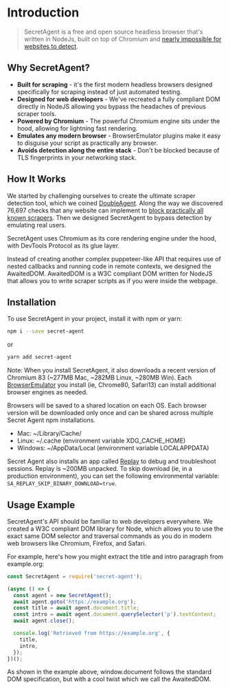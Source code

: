 # Introduction

> SecretAgent is a free and open source headless browser that's written in NodeJs, built on top of Chromium and [nearly impossible for websites to detect](https://github.com/ulixee/double-agent/).

## Why SecretAgent?

- **Built for scraping** - it's the first modern headless browsers designed specifically for scraping instead of just automated testing.
- **Designed for web developers** - We've recreated a fully compliant DOM directly in NodeJS allowing you bypass the headaches of previous scraper tools.
- **Powered by Chromium** - The powerful Chromium engine sits under the hood, allowing for lightning fast rendering.
- **Emulates any modern browser** - BrowserEmulator plugins make it easy to disguise your script as practically any browser.
- **Avoids detection along the entire stack** - Don't be blocked because of TLS fingerprints in your networking stack.

## How It Works

We started by challenging ourselves to create the ultimate scraper detection tool, which we coined [DoubleAgent](https://github.com/ulixee/double-agent/). Along the way we discovered 76,697 checks that any website can implement to [block practically all known scrapers](https://stateofscraping.org). Then we designed SecretAgent to bypass detection by emulating real users.

SecretAgent uses Chromium as its core rendering engine under the hood, with DevTools Protocol as its glue layer.

Instead of creating another complex puppeteer-like API that requires use of nested callbacks and running code in remote contexts, we designed the AwaitedDOM. AwaitedDOM is a W3C compliant DOM written for NodeJS that allows you to write scraper scripts as if you were inside the webpage.

## Installation

To use SecretAgent in your project, install it with npm or yarn:

```bash
npm i --save secret-agent
```

or

```bash
yarn add secret-agent
```

Note: When you install SecretAgent, it also downloads a recent version of Chromium 83 (~277MB Mac, ~282MB Linux, ~280MB Win). Each [BrowserEmulator](/docs/advanced/browser-emulators) you install (ie, Chrome80, Safari13) can install additional browser engines as needed.

Browsers will be saved to a shared location on each OS. Each browser version will be downloaded only once and can be shared across multiple Secret Agent npm installations.

- Mac: ~/Library/Cache/
- Linux: ~/.cache (environment variable XDG_CACHE_HOME)
- Windows: ~/AppData/Local (environment variable LOCALAPPDATA)

Secret Agent also installs an app called [Replay](/docs/advanced/session-replay) to debug and troubleshoot sessions. Replay is ~200MB unpacked. To skip download (ie, in a production environment), you can set the following environmental variable: `SA_REPLAY_SKIP_BINARY_DOWNLOAD=true`.

## Usage Example

SecretAgent's API should be familiar to web developers everywhere. We created a W3C compliant DOM library for Node, which allows you to use the exact same DOM selector and traversal commands as you do in modern web browsers like Chromium, Firefox, and Safari.

For example, here's how you might extract the title and intro paragraph from example.org:

```js
const SecretAgent = require('secret-agent');

(async () => {
  const agent = new SecretAgent();
  await agent.goto('https://example.org');
  const title = await agent.document.title;
  const intro = await agent.document.querySelector('p').textContent;
  await agent.close();

  console.log('Retrieved from https://example.org', {
    title,
    intro,
  });
})();
```

As shown in the example above, window.document follows the standard DOM specification, but with a cool twist which we call the AwaitedDOM.
